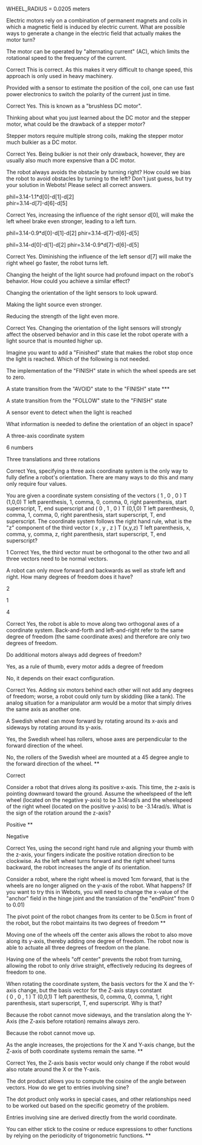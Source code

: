 WHEEL_RADIUS = 0.0205 meters

Electric motors rely on a combination of permanent magnets and coils in which a magnetic field is induced by electric current. What are possible ways to generate a change in the electric field that actually makes the motor turn?


The motor can be operated by "alternating current" (AC), which limits the rotational speed to the frequency of the current. 

Correct
This is correct. As this makes it very difficult to change speed, this approach is only used in heavy machinery. 

Provided with a sensor to estimate the position of the coil, one can use fast power electronics to switch the polarity of the current just in time. 

Correct
Yes. This is known as a "brushless DC motor".

Thinking about what you just learned about the DC motor and the stepper motor, what could be the drawback of a stepper motor? 

Stepper motors require multiple strong coils, making the stepper motor much bulkier as a DC motor.

Correct
Yes. Being bulkier is not their only drawback, however, they are usually also much more expensive than a DC motor. 

The robot always avoids the obstacle by turning right? How could we bias the robot to avoid obstacles by turning to the left? Don't just guess, but try your solution in Webots! Please select all correct answers.


phil=3.14-1.1*d[0]-d[1]-d[2]    
phir=3.14-d[7]-d[6]-d[5]

Correct
Yes, increasing the influence of the right sensor d[0], will make the left wheel brake even stronger, leading to a left turn. 


phil=3.14-0.9*d[0]-d[1]-d[2]
phir=3.14-d[7]-d[6]-d[5]


phil=3.14-d[0]-d[1]-d[2]
phir=3.14-0.9*d[7]-d[6]-d[5]

Correct
Yes. Diminishing the influence of the left sensor d[7] will make the right wheel go faster, the robot turns left. 

Changing the height of the light source had profound impact on the robot's behavior. How could you achieve a similar effect? 


Changing the orientation of the light sensors to look upward.


Making the light source even stronger.


Reducing the strength of the light even more.

Correct
Yes. Changing the orientation of the light sensors will strongly affect the observed behavior and in this case let the robot operate with a light source that is mounted higher up. 

Imagine you want to add a "Finished" state that makes the robot stop once the light is reached. Which of the following is not needed. 


The implementation of the "FINISH" state in which the wheel speeds are set to zero. 


A state transition from the "AVOID" state to the "FINISH" state ***


A state transition from the "FOLLOW" state to the "FINISH" state


A sensor event to detect when the light is reached

What information is needed to define the orientation of an object in space?


A three-axis coordinate system


6 numbers


Three translations and three rotations

Correct
Yes, specifying a three axis coordinate system is the only way to fully define a robot's orientation. There are many ways to do this and many only require four values. 

You are given a coordinate system consisting of the vectors 
(
1
,
0
,
0
)
T
(1,0,0) 
T
 left parenthesis, 1, comma, 0, comma, 0, right parenthesis, start superscript, T, end superscript and 
(
0
,
1
,
0
)
T
(0,1,0) 
T
 left parenthesis, 0, comma, 1, comma, 0, right parenthesis, start superscript, T, end superscript. The coordinate system follows the right hand rule, what is the "z" component of the third vector 
(
x
,
y
,
z
)
T
(x,y,z) 
T
 left parenthesis, x, comma, y, comma, z, right parenthesis, start superscript, T, end superscript?

1
Correct
Yes, the third vector must be orthogonal to the other two and all three vectors need to be normal vectors. 

A robot can only move forward and backwards as well as strafe left and right. How many degrees of freedom does it have? 


2


1


4

Correct
Yes, the robot is able to move along two orthogonal axes of a coordinate system. Back-and-forth and left-and-right refer to the same degree of freedom (the same coordinate axes) and therefore are only two degrees of freedom. 

Do additional motors always add degrees of freedom?


Yes, as a rule of thumb, every motor adds a degree of freedom


No, it depends on their exact configuration. 

Correct
Yes. Adding six motors behind each other will not add any degrees of freedom; worse, a robot could only turn by skidding (like a tank). The analog situation for a manipulator arm would be a motor that simply drives the same axis as another one. 

A Swedish wheel can move forward by rotating around its x-axis and sideways by rotating around its y-axis. 


Yes, the Swedish wheel has rollers, whose axes are perpendicular to the forward direction of the wheel. 


No, the rollers of the Swedish wheel are mounted at a 45 degree angle to the forward direction of the wheel. **

Correct

Consider a robot that drives along its positive x-axis. This time, the z-axis is pointing downward toward the ground. Assume the wheelspeed of the left wheel (located on the negative y-axis) to be 3.14rad/s and the wheelspeed of the right wheel (located on the positive y-axis) to be -3.14rad/s. What is the sign of the rotation around the z-axis?


Positive **


Negative

Correct
Yes, using the second right hand rule and aligning your thumb with the z-axis, your fingers indicate the positive rotation direction to be clockwise. As the left wheel turns forward and the right wheel turns backward, the robot increases the angle of its orientation.

Consider a robot, where the right wheel is moved 1cm forward, that is the wheels are no longer aligned on the y-axis of the robot. What happens? (If you want to try this in Webots, you will need to change the x-value of the "anchor" field in the hinge joint and the translation of the "endPoint" from 0 to 0.01)


The pivot point of the robot changes from its center to be 0.5cm in front of the robot, but the robot maintains its two degrees of freedom **


Moving one of the wheels off the center axis allows the robot to also move along its y-axis, thereby adding one degree of freedom. The robot now is able to actuate all three degrees of freedom on the plane. 


Having one of the wheels "off center" prevents the robot from turning, allowing the robot to only drive straight, effectively reducing its degrees of freedom to one. 

When rotating the coordinate system, the basis vectors for the X and the Y-axis change, but the basis vector for the Z-axis stays constant  
(
0
,
0
,
1
)
T
(0,0,1) 
T
 left parenthesis, 0, comma, 0, comma, 1, right parenthesis, start superscript, T, end superscript. Why is that? 


Because the robot cannot move sideways, and the translation along the Y-Axis (the Z-axis before rotation) remains always zero. 


Because the robot cannot move up. 


As the angle increases, the projections for the X and Y-axis change, but the Z-axis of both coordinate systems remain the same. ** 

Correct
Yes, the Z-axis basis vector would only change if the robot would also rotate around the X or the Y-axis. 

The dot product allows you to compute the cosine of the angle between vectors. How do we get to entries involving sine?


The dot product only works in special cases, and other relationships need to be worked out based on the specific geometry of the problem. 


Entries involving sine are derived directly from the world coordinate. 


You can either stick to the cosine or reduce expressions to other  functions by relying on the periodicity of trigonometric functions. **